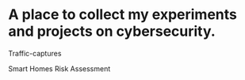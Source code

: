 # A place to collect my experiments and projects on cybersecurity.

Traffic-captures

Smart Homes Risk Assessment
